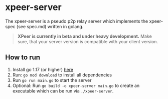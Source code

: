 # xpeer-server

The xpeer-server is a pseudo p2p relay server which implements the xpeer-spec (see spec.md) written in golang.

> **XPeer is currently in beta and under heavy development.** Make sure, that your server version is compatible with your client version.

## How to run

1. Install go 1.17 (or higher) [here](https://go.dev/dl/)
2. Run: `go mod download` to install all dependencies
3. Run `go run main.go` to start the server
4. Optional: Run `go build -o xpeer-server main.go` to create an executable which can be run via `./xpeer-server`.